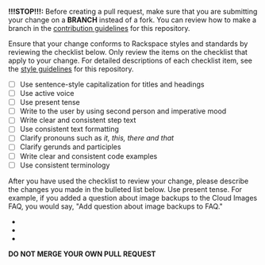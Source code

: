 **!!!STOP!!!:** Before creating a pull request, make sure that you are submitting your change on a **BRANCH** instead of a fork. You can review how to make a branch in the [contribution guidelines](https://github.com/rackerlabs/rackspace-how-to/blob/master/CONTRIBUTING.md) for this repository. 

Ensure that your change conforms to Rackspace styles and standards by reviewing the checklist below. Only review the items on the checklist that apply to your change. For detailed descriptions of each checklist item, see the [style guidelines](https://github.com/rackerlabs/rackspace-how-to/blob/master/style-guidelines.md) for this repository. 

- [ ] Use sentence-style capitalization for titles and headings
- [ ] Use active voice
- [ ] Use present tense
- [ ] Write to the user by using second person and imperative mood
- [ ] Write clear and consistent step text
- [ ] Use consistent text formatting
- [ ] Clarify pronouns such as *it, this, there and that*
- [ ] Clarify gerunds and participles
- [ ] Write clear and consistent code examples
- [ ] Use consistent terminology 

After you have used the checklist to review your change, please describe the changes you made in the bulleted list below. Use present tense. For example, if you added a question about image backups to the Cloud Images FAQ, you would say, "Add question about image backups to FAQ."

- 

- 

- 

**DO NOT MERGE YOUR OWN PULL REQUEST**
